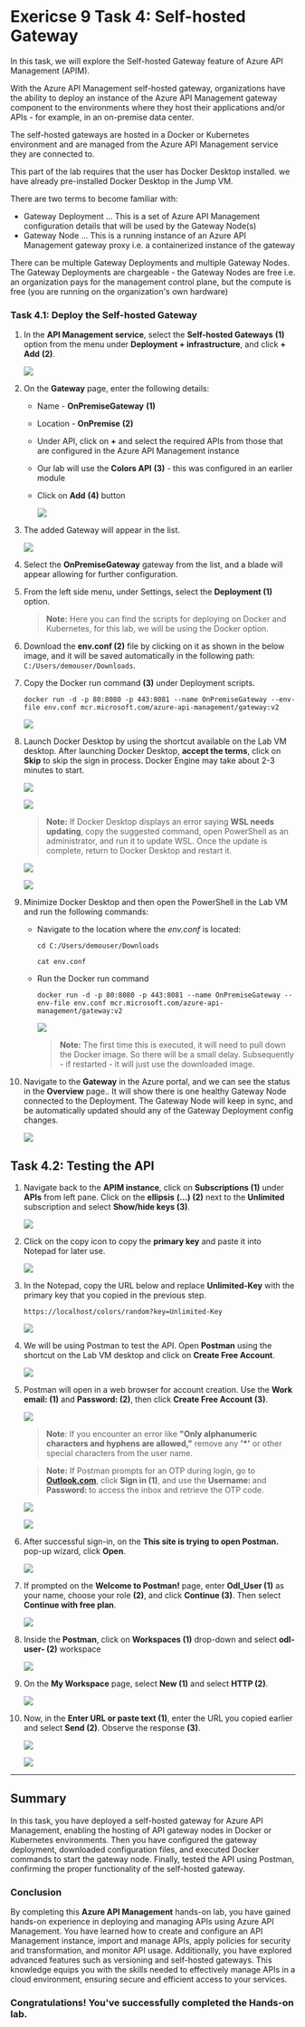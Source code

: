 # Exericse 9 Task 4: Self-hosted Gateway

In this task, we will explore the Self-hosted Gateway feature of Azure API Management (APIM).

With the Azure API Management self-hosted gateway, organizations have the ability to deploy an instance of the Azure API Management gateway component to the environments where they host their applications and/or APIs - for example, in an on-premise data center.

The self-hosted gateways are hosted in a Docker or Kubernetes environment and are managed from the Azure API Management service they are connected to.

This part of the lab requires that the user has Docker Desktop installed. we have already pre-installed Docker Desktop in the Jump VM.

There are two terms to become familiar with:

- Gateway Deployment ... This is a set of Azure API Management configuration details that will be used by the Gateway Node(s)
- Gateway Node ... This is a running instance of an Azure API Management gateway proxy i.e. a containerized instance of the gateway

There can be multiple Gateway Deployments and multiple Gateway Nodes.  The Gateway Deployments are chargeable - the Gateway Nodes are free i.e. an organization pays for the management control plane, but the compute is free (you are running on the organization's own hardware)

### Task 4.1: Deploy the Self-hosted Gateway

1. In the **API Management service**, select the **Self-hosted Gateways** **(1)** option from the menu under **Deployment + infrastructure**, and click **+ Add** **(2)**.

    ![](media/api7.png)

1. On the **Gateway** page, enter the following details:

    - Name - **OnPremiseGateway** **(1)**
    - Location - **OnPremise** **(2)**
    - Under API, click on **+** and select the required APIs from those that are configured in the Azure API Management instance
    - Our lab will use the **Colors API** **(3)** - this was configured in an earlier module
    - Click on **Add** **(4)** button

      ![](media/add-gateway-1.png)

1. The added Gateway will appear in the list.

   ![](media/api6.png)

1. Select the **OnPremiseGateway** gateway from the list, and a blade will appear allowing for further configuration.

1. From the left side menu, under Settings, select the **Deployment (1)** option.

    >**Note:** Here you can find the scripts for deploying on Docker and Kubernetes, for this lab, we will be using the Docker option.

1. Download the **env.conf (2)** file by clicking on it as shown in the below image, and it will be saved automatically in the following path: `C:/Users/demouser/Downloads`.

1. Copy the Docker run command **(3)** under Deployment scripts.
  
    ```text
    docker run -d -p 80:8080 -p 443:8081 --name OnPremiseGateway --env-file env.conf mcr.microsoft.com/azure-api-management/gateway:v2
    ```

    ![](media/p26t4p7.png)  

1. Launch Docker Desktop by using the shortcut available on the Lab VM desktop. After launching Docker Desktop, **accept the terms**, click on **Skip** to skip the sign in process. Docker Engine may take about 2-3 minutes to start. 

    ![](media/p26t4p8.png)

    ![](media/p26t4p8(1).png)

    >**Note:** If Docker Desktop displays an error saying **WSL needs updating**, copy the suggested command, open PowerShell as an administrator, and run it to update WSL. Once the update is complete, return to Docker Desktop and restart it.

    ![](media/error.png)

    ![](media/error(1).png)

1. Minimize Docker Desktop and then open the PowerShell in the Lab VM and run the following commands:

    - Navigate to the location where the *env.conf* is located:

      ```
      cd C:/Users/demouser/Downloads
      ```
      ```
      cat env.conf
      ```

    - Run the Docker run command

      ```
      docker run -d -p 80:8080 -p 443:8081 --name OnPremiseGateway --env-file env.conf mcr.microsoft.com/azure-api-management/gateway:v2
      ```

      ![](media/p26t4p9.png)

      >**Note:** The first time this is executed, it will need to pull down the Docker image. So there will be a small delay.  Subsequently - if restarted - it will just use the downloaded image.

1. Navigate to the **Gateway** in the Azure portal, and we can see the status in the **Overview** page.. It will show there is one healthy Gateway Node connected to the Deployment. The Gateway Node will keep in sync, and be automatically updated should any of the Gateway Deployment config changes.

    ![](media/p26t4p10.png)

## Task 4.2: Testing the API

1. Navigate back to the **APIM instance**, click on **Subscriptions (1)** under **APIs** from left pane. Click on the **ellipsis** **(...) (2)** next to the **Unlimited** subscription and select **Show/hide keys (3)**.

    ![](media/E9T4.2S1-0309.png)

1. Click on the copy icon to copy the **primary key** and paste it into Notepad for later use.

    ![](media/E9T4.2S2-0309.png)
  
1. In the Notepad, copy the URL below and replace **Unlimited-Key** with the primary key that you copied in the previous step.

    ```  
    https://localhost/colors/random?key=Unlimited-Key
    ```

    ![](../../assets/images/apim-app-gateway-test-1.png)

1. We will be using Postman to test the API. Open **Postman** using the shortcut on the Lab VM desktop and click on **Create Free Account**.

    ![](media/p26t4.2p4.png)

1. Postman will open in a web browser for account creation. Use the **Work email: <inject key="AzureAdUserEmail"></inject> (1)** and **Password: <inject key="AzureAdUserPassword"></inject> (2)**, then click **Create Free Account (3)**.

    ![](media/p26t4.2p5.png)

    > **Note**: If you encounter an error like **"Only alphanumeric characters and hyphens are allowed,"** remove any **'*'** or other special characters from the user name.

    > **Note:** If Postman prompts for an OTP during login, go to [**Outlook.com**](https://outlook.com), click **Sign in (1)**, and use the **Username: <inject key="AzureAdUserEmail"></inject>** and **Password: <inject key="AzureAdUserPassword"></inject>** to access the inbox and retrieve the OTP code.

    ![](media/outlook-signin.png)

    ![](media/p26t4.2p5(1).png) 

1. After successful sign-in, on the **This site is trying to open Postman.** pop-up wizard, click **Open**.

    ![](media/p26t4.2p6.png)

1. If prompted on the **Welcome to Postman!** page, enter **Odl_User (1)** as your name, choose your role **(2)**, and click **Continue (3)**. Then select **Continue with free plan**.

    ![](media/postman-0309.png)

1. Inside the **Postman**, click on **Workspaces (1)** drop-down and select **odl-user-<inject key="Deployment ID" enableCopy="false" /> (2)** workspace

    ![](media/postman2-0309.png)

1. On the **My Workspace** page, select **New (1)** and select **HTTP (2)**.

    ![](media/p26t4.2p8.png)

1. Now, in the **Enter URL or paste text (1)**, enter the URL you copied earlier and select **Send (2)**. Observe the response **(3)**.

    ![](media/p26t4.2p9.png)

    ![](media/p26t4.2p9(1).png)

---
## Summary

In this task, you have deployed a self-hosted gateway for Azure API Management, enabling the hosting of API gateway nodes in Docker or Kubernetes environments. Then you have configured the gateway deployment, downloaded configuration files, and executed Docker commands to start the gateway node. Finally, tested the API using Postman, confirming the proper functionality of the self-hosted gateway.

### Conclusion

By completing this **Azure API Management** hands-on lab, you have gained hands-on experience in deploying and managing APIs using Azure API Management. You have learned how to create and configure an API Management instance, import and manage APIs, apply policies for security and transformation, and monitor API usage. Additionally, you have explored advanced features such as versioning and self-hosted gateways. This knowledge equips you with the skills needed to effectively manage APIs in a cloud environment, ensuring secure and efficient access to your services.

### Congratulations! You've successfully completed the Hands-on lab.
